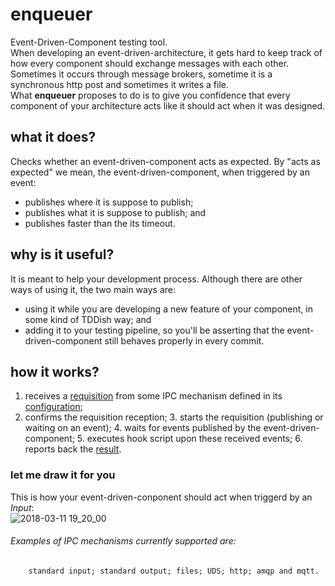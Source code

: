 # enqueuer
Event-Driven-Component testing tool.\
When developing an event-driven-architecture, it gets hard to keep track of how every component should exchange messages with each other.\
Sometimes it occurs through message brokers, sometime it is a synchronous http post and sometimes it writes a file.\
What **enqueuer** proposes to do is to give you confidence that every component of your architecture acts like it should act when it was designed.
  
## what it does?
Checks whether an event-driven-component acts as expected.
By "acts as expected" we mean, the event-driven-component, when triggered by an event:
  - publishes where it is suppose to publish;
  - publishes what it is suppose to publish; and
  - publishes faster than the its timeout.
  
## why is it useful?
It is meant to help your development process.
Although there are other ways of using it, the two main ways are:
  - using it while you are developing a new feature of your component, in some kind of TDDish way; and
  - adding it to your testing pipeline, so you'll be asserting that the event-driven-component still behaves properly in every commit.

## how it works?
1. receives a [requisition](/examples/subscriptionAsStartEvent.enq.json "Requisition example") from some IPC mechanism defined in its [configuration](/conf/enqueuer.yml);
2. confirms the requisition reception;
	3. starts the requisition (publishing or waiting on an event);
	4. waits for events published by the event-driven-component;
    5. executes hook script upon these received events;
    6. reports back the [result](/output/outputReportExample.json).
    
### let me draw it for you
This is how your event-driven-conponent should act when triggerd by an *Input*:\
![2018-03-11 19_20_00](https://media.giphy.com/media/YWLDPktqvpBIBgzYEX/giphy.gif "Event-driven-component expected behavior")

###### Examples of IPC mechanisms currently supported are:
        standard input; standard output; files; UDS; http; amqp and mqtt.
